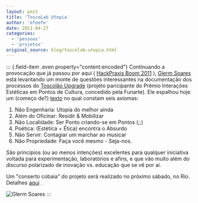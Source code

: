 ```yaml
---
layout: post
title: 'ToscoLab Utopia'
author: 'efeefe'
date: 2011-04-27
categories:
  - 'pessoas'
  - 'projetos'
original_source: blog/toscolab-utopia.html
---
```


::: {.field-item .even property="content:encoded"}
Continuando a provocação que já passou por aqui ( [HackPraxis Boom 2011](http://blog.redelabs-org.github.io/blog/hackpraxis-boom-2011-–-parte-1) ), [Glerm Soares](http://devolts.org/) está levantando um monte de questões interessantes na documentação dos processos do [Toscolão Upgrade](http://toscolao.devolts.org/) (projeto paricipante do Prêmio Interações Estéticas em Pontos de Cultura, concedido pela Funarte). Ele espalhou hoje um (começo de?) [texto](http://toscolao.devolts.org/?toscolab) no qual constam seis axiomas:

1.  Não Engenharia: Utopia do melhor ainda
2.  Além do Oficinar: Residir & Mobilizar
3.  Não Localidade: Ser Ponto criando-se em Pontos (;;)
4.  Poética: (Estética + Ética) encontra o Absurdo
5.  Não Servir: Contagiar um marchar ao musicar
6.  Não Propriedade: Faça você mesmo - Seja-nos.

São princípios (ou ao menos intenções) excelentes para qualquer iniciativa voltada para experimentação, laboratórios e afins, e que vão muito além do discurso polarizado de inovação vs. educação que se vê por aí.

Um \"conserto cobaia\" do projeto será realizado no próximo sábado, no Rio. Detalhes [aqui](http://toscolao.devolts.org/?consertocobaia) .

![Glerm Soares](http://toscolao.devolts.org/?toscolab.head.13036972220)
:::
